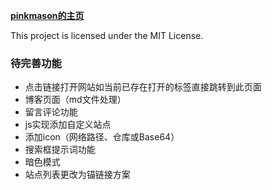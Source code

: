 **[pinkmason的主页](https://pinkmason.github.io/)**

This project is licensed under the MIT License.

### 待完善功能
- 点击链接打开网站如当前已存在打开的标签直接跳转到此页面
- 博客页面（md文件处理）
- 留言评论功能
- js实现添加自定义站点
- 添加icon（网络路径、仓库或Base64）
- 搜索框提示词功能
- 暗色模式
- 站点列表更改为锚链接方案

